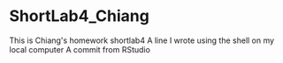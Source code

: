 # ShortLab4_Chiang
This is Chiang's homework shortlab4
A line I wrote using the shell on my local computer
A commit from RStudio